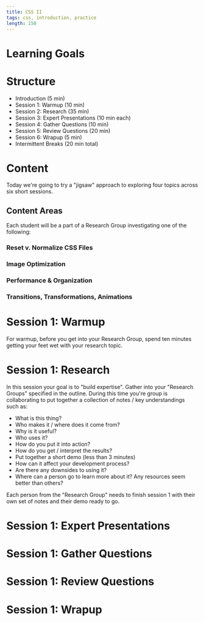 ```yaml
---
title: CSS II
tags: css, introduction, practice
length: 150
---
```


# Learning Goals

# Structure

* Introduction (5 min)
* Session 1: Warmup (10 min) 
* Session 2: Research (35 min)
* Session 3: Expert Presentations (10 min each) 
* Session 4: Gather Questions (10 min)
* Session 5: Review Questions (20 min)
* Session 6: Wrapup (5 min)
* Intermittent Breaks (20 min total)

# Content
Today we're going to try a "jigsaw" approach to exploring four topics across six short sessions. 

## Content Areas
Each student will be a part of a Research Group investigating one of the following:

### Reset v. Normalize CSS Files

### Image Optimization

### Performance & Organization

### Transitions, Transformations, Animations

# Session 1: Warmup
For warmup, before you get into your Research Group, spend ten minutes getting your feet wet with your research topic.

# Session 1: Research
In this session your goal is to "build expertise". Gather into your "Research Groups" specified in the outline. During this time you're group is collaborating to put together a collection of notes / key understandings such as:

* What is this thing?
* Who makes it / where does it come from?
* Why is it useful?
* Who uses it?
* How do you put it into action?
* How do you get / interpret the results?
* Put together a short demo (less than 3 minutes)
* How can it affect your development process?
* Are there any downsides to using it?
* Where can a person go to learn more about it? Any resources seem better than others?

Each person from the "Research Group" needs to finish session 1 with their own set of notes and their demo ready to go.
# Session 1: Expert Presentations
# Session 1: Gather Questions
# Session 1: Review Questions
# Session 1: Wrapup
